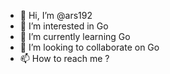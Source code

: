 - 👋 Hi, I’m @ars192
- 👀 I’m interested in Go
- 🌱 I’m currently learning Go
- 💞️ I’m looking to collaborate on Go
- 📫 How to reach me ?

<!---
ars192/ars192 is a ✨ special ✨ repository because its `README.md` (this file) appears on your GitHub profile.
You can click the Preview link to take a look at your changes.
--->
